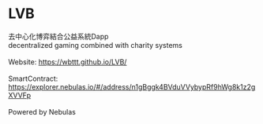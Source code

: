 # LVB
去中心化博弈結合公益系統Dapp
<br>
decentralized gaming combined with charity systems
<br>
<br>
Website: https://wbttt.github.io/LVB/
<br>
<br>
SmartContract: https://explorer.nebulas.io/#/address/n1gBggk4BVduVVybypRf9hWg8k1z2gXVVFp
<br>
<br>
Powered by Nebulas
